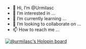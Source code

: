- 👋 Hi, I’m @Urmilasc
- 👀 I’m interested in ...
- 🌱 I’m currently learning ...
- 💞️ I’m looking to collaborate on ...
- 📫 How to reach me ...

<!---
Urmilasc/Urmilasc is a ✨ special ✨ repository because its `README.md` (this file) appears on your GitHub profile.
You can click the Preview link to take a look at your changes.
--->

[![@urmilasc's Holopin board](https://holopin.me/urmilasc)](https://holopin.io/@urmilasc)
